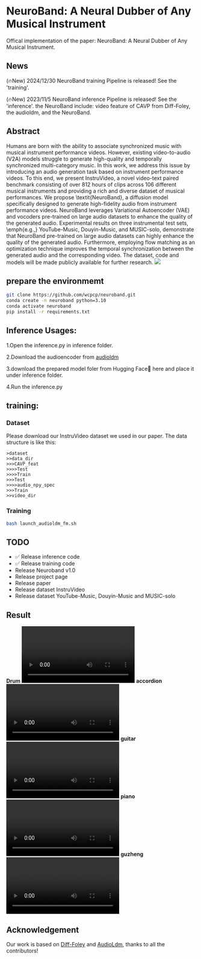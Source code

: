 # **NeuroBand: A Neural Dubber of Any Musical Instrument**
Offical implementation of the paper: NeuroBand: A Neural Dubber of Any Musical Instrument.

## **News**
(🔥New) 2024/12/30 NeuroBand training Pipeline is released! See the 'training'.

(🔥New) 2023/11/5 NeuroBand inference Pipeline is released! See the 'inference'.
the NeuroBand include: video feature of CAVP from Diff-Foley, the audioldm, and the NeuroBand.

## **Abstract**
Humans are born with the ability to associate synchronized music with musical instrument performance videos. However, existing video-to-audio (V2A) models struggle to generate high-quality and temporally synchronized multi-category music. In this work, we address this issue by introducing an audio generation task based on instrument performance videos. To this end, we present InstruVideo, a novel video-text paired benchmark consisting of over 812 hours of clips across 106 different musical instruments and providing a rich and diverse dataset of musical performances. We propose \textit{NeuroBand}, a diffusion model specifically designed to generate high-fidelity audio from instrument performance videos. NeuroBand leverages Variational Autoencoder (VAE) and vocoders pre-trained on large audio datasets to enhance the quality of the generated audio. Experimental results on three instrumental test sets, \emph{e.g.,} YouTube-Music, Douyin-Music, and MUSIC-solo, demonstrate that NeuroBand pre-trained on large audio datasets can highly enhance the quality of the generated audio. Furthermore, employing flow matching as an optimization technique improves the temporal synchronization between the generated audio and the corresponding video. The dataset, code and models will be made publicly available for further research.
![](https://github.com/neuroband/asset/1c9b380e7992afc57c82913bc7aca8f.png)

## **prepare the environmemt**
```Bash
git clone https://github.com/wcpcp/neuroband.git
conda create -n neuroband python=3.10
conda activate neuroband
pip install -r requirements.txt
```

## **Inference Usages:**
1.Open the inference.py in inference folder.

2.Download the audioencoder from [audioldm](https://github.com/haoheliu/AudioLDM-training-finetuning/tree/main/data)

3.download the prepared model foler from Hugging Face🤗 here and place it under inference folder.

4.Run the inference.py

## **training:**

### Dataset
Please download our InstruVideo dataset we used in our paper.
The data structure is like this:
```
>dataset
>>data_dir
>>>CAVP_feat
>>>>Test
>>>>Train
>>>Test
>>>>audio_npy_spec
>>>Train
>>video_dir
```

### Training
```Bash
bash launch_audioldm_fm.sh
```

## TODO
* ✅ Release inference code
* ✅ Release training code
*  Release Neuroband v1.0
*  Release project page
*  Release paper
*  Release dataset InstruVideo
*  Release dataset YouTube-Music, Douyin-Music and MUSIC-solo

## Result
**Drum**
![](https://github.com/neuroband/asset/4c41c1a120f6732cd4356073a6c4821c.mp4)
**accordion**
![](https://github.com/neuroband/asset/4d08b9d53d0b363aa1cd87d4a29d0908.mp4)
**guitar**
![](https://github.com/neuroband/asset/5cb8c80b954562b49e266fd9bd7e4bad.mp4)
**piano**
![](https://github.com/neuroband/asset/51f039b89e99b0d9facbf6d8f6e74928.mp4)
**guzheng**
![](https://github.com/neuroband/asset/47606ad9f57be942cf5ab6a9a38e2b5f.mp4)


## Acknowledgement
Our work is based on [Diff-Foley](https://github.com/luosiallen/Diff-Foley.git) and [AudioLdm](https://github.com/haoheliu/AudioLDM-training-finetuning.git), thanks to all the contributors!